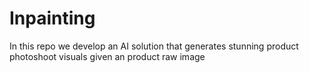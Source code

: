 # Inpainting
In this repo we develop an AI solution that generates stunning product photoshoot visuals given an product raw image
